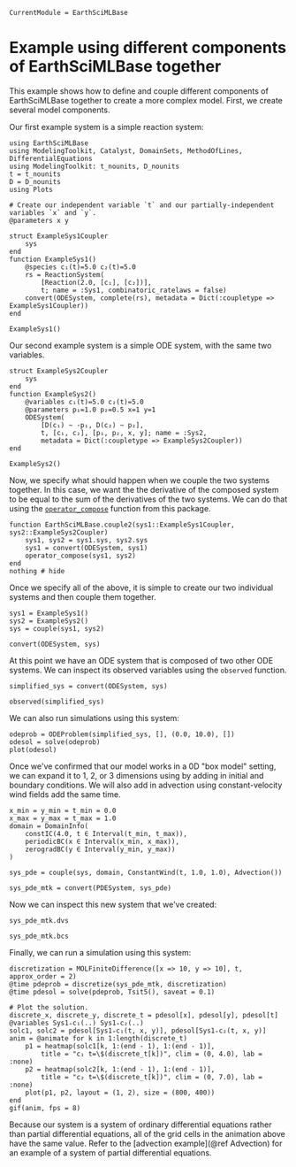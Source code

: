 ```@meta
CurrentModule = EarthSciMLBase
```

# Example using different components of EarthSciMLBase together

This example shows how to define and couple different components of EarthSciMLBase together to create a more complex model. First, we create several model components.

Our first example system is a simple reaction system:

```@example ex1
using EarthSciMLBase
using ModelingToolkit, Catalyst, DomainSets, MethodOfLines, DifferentialEquations
using ModelingToolkit: t_nounits, D_nounits
t = t_nounits
D = D_nounits
using Plots

# Create our independent variable `t` and our partially-independent variables `x` and `y`.
@parameters x y

struct ExampleSys1Coupler
    sys
end
function ExampleSys1()
    @species c₁(t)=5.0 c₂(t)=5.0
    rs = ReactionSystem(
        [Reaction(2.0, [c₁], [c₂])],
        t; name = :Sys1, combinatoric_ratelaws = false)
    convert(ODESystem, complete(rs), metadata = Dict(:coupletype => ExampleSys1Coupler))
end

ExampleSys1()
```

Our second example system is a simple ODE system, with the same two variables.

```@example ex1
struct ExampleSys2Coupler
    sys
end
function ExampleSys2()
    @variables c₁(t)=5.0 c₂(t)=5.0
    @parameters p₁=1.0 p₂=0.5 x=1 y=1
    ODESystem(
        [D(c₁) ~ -p₁, D(c₂) ~ p₂],
        t, [c₁, c₂], [p₁, p₂, x, y]; name = :Sys2,
        metadata = Dict(:coupletype => ExampleSys2Coupler))
end

ExampleSys2()
```

Now, we specify what should happen when we couple the two systems together.
In this case, we want the the derivative of the composed system to
be equal to the sum of the derivatives of the two systems.
We can do that using the [`operator_compose`](@ref) function
from this package.

```@example ex1
function EarthSciMLBase.couple2(sys1::ExampleSys1Coupler, sys2::ExampleSys2Coupler)
    sys1, sys2 = sys1.sys, sys2.sys
    sys1 = convert(ODESystem, sys1)
    operator_compose(sys1, sys2)
end
nothing # hide
```

Once we specify all of the above, it is simple to create our two individual systems and then couple them together.

```@example ex1
sys1 = ExampleSys1()
sys2 = ExampleSys2()
sys = couple(sys1, sys2)

convert(ODESystem, sys)
```

At this point we have an ODE system that is composed of two other ODE systems.
We can inspect its observed variables using the `observed` function.

```@example ex1
simplified_sys = convert(ODESystem, sys)
```

```@example ex1
observed(simplified_sys)
```

We can also run simulations using this system:

```@example ex1
odeprob = ODEProblem(simplified_sys, [], (0.0, 10.0), [])
odesol = solve(odeprob)
plot(odesol)
```

Once we've confirmed that our model works in a 0D "box model" setting,
we can expand it to 1, 2, or 3 dimensions using by adding in initial
and boundary conditions.
We will also add in advection using constant-velocity wind fields
add the same time.

```@example ex1
x_min = y_min = t_min = 0.0
x_max = y_max = t_max = 1.0
domain = DomainInfo(
    constIC(4.0, t ∈ Interval(t_min, t_max)),
    periodicBC(x ∈ Interval(x_min, x_max)),
    zerogradBC(y ∈ Interval(y_min, y_max))
)

sys_pde = couple(sys, domain, ConstantWind(t, 1.0, 1.0), Advection())

sys_pde_mtk = convert(PDESystem, sys_pde)
```

Now we can inspect this new system that we've created:

```@example ex1
sys_pde_mtk.dvs
```

```@example ex1
sys_pde_mtk.bcs
```

Finally, we can run a simulation using this system:

```@example ex1
discretization = MOLFiniteDifference([x => 10, y => 10], t, approx_order = 2)
@time pdeprob = discretize(sys_pde_mtk, discretization)
@time pdesol = solve(pdeprob, Tsit5(), saveat = 0.1)

# Plot the solution.
discrete_x, discrete_y, discrete_t = pdesol[x], pdesol[y], pdesol[t]
@variables Sys1₊c₁(..) Sys1₊c₂(..)
solc1, solc2 = pdesol[Sys1₊c₁(t, x, y)], pdesol[Sys1₊c₂(t, x, y)]
anim = @animate for k in 1:length(discrete_t)
    p1 = heatmap(solc1[k, 1:(end - 1), 1:(end - 1)],
        title = "c₁ t=\$(discrete_t[k])", clim = (0, 4.0), lab = :none)
    p2 = heatmap(solc2[k, 1:(end - 1), 1:(end - 1)],
        title = "c₂ t=\$(discrete_t[k])", clim = (0, 7.0), lab = :none)
    plot(p1, p2, layout = (1, 2), size = (800, 400))
end
gif(anim, fps = 8)
```

Because our system is a system of ordinary differential equations rather than partial differential equations, all of the grid cells in the animation above have the same value.
Refer to the [advection example](@ref Advection) for an example of a system of partial differential equations.
